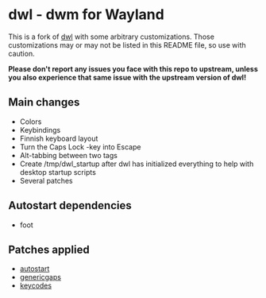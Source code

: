 # dwl - dwm for Wayland

This is a fork of [dwl](https://github.com/djpohly/dwl) with some arbitrary customizations. Those customizations may or may not be listed in this README file, so use with caution.

**Please don't report any issues you face with this repo to upstream, unless you also experience that same issue with the upstream version of dwl!**

## Main changes
- Colors
- Keybindings
- Finnish keyboard layout
- Turn the Caps Lock -key into Escape
- Alt-tabbing between two tags
- Create /tmp/dwl_startup after dwl has initialized everything to help with desktop startup scripts
- Several patches

## Autostart dependencies
- foot

## Patches applied
- [autostart](https://github.com/djpohly/dwl/wiki/autostart)
- [genericgaps](https://github.com/djpohly/dwl/wiki/genericgaps)
- [keycodes](https://github.com/djpohly/dwl/wiki/keycodes)
